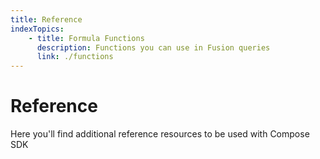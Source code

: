 ```yaml
---
title: Reference
indexTopics:
    - title: Formula Functions
      description: Functions you can use in Fusion queries
      link: ./functions
---
```


# Reference

Here you'll find additional reference resources to be used with Compose SDK

<SectionIndex />
